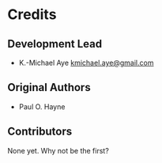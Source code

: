 # Credits

## Development Lead

* K.-Michael Aye <kmichael.aye@gmail.com>

## Original Authors

* Paul O. Hayne

## Contributors

None yet. Why not be the first? 